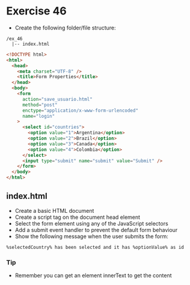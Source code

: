 # Exercise 46

- Create the following folder/file structure:

```
/ex_46
  |-- index.html
```

```html
<!DOCTYPE html>
<html>
  <head>
    <meta charset="UTF-8" />
    <title>Form Properties</title>
  </head>
  <body>
    <form
      action="save_usuario.html"
      method="post"
      enctype="application/x-www-form-urlencoded"
      name="login"
    >
      <select id="countries">
        <option value="1">Argentina</option>
        <option value="2">Brazil</option>
        <option value="3">Canada</option>
        <option value="4">Colombia</option>
      </select>
      <input type="submit" name="submit" value="Submit" />
    </form>
  </body>
</html>
```

## index.html

- Create a basic HTML document
- Create a script tag on the document head element
- Select the form element using any of the JavaScript selectors
- Add a submit event handler to prevent the default form behaviour
- Show the following message when the user submits the form:

```
%selectedCountry% has been selected and it has %optionValue% as id
```

### Tip

- Remember you can get an element innerText to get the content
